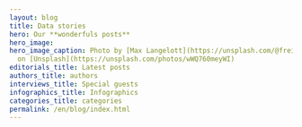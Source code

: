 ```yaml
---
layout: blog
title: Data stories
hero: Our **wonderfuls posts**
hero_image: 
hero_image_caption: Photo by [Max Langelott](https://unsplash.com/@freiburgermax)
  on [Unsplash](https://unsplash.com/photos/wWQ760meyWI)
editorials_title: Latest posts
authors_title: authors
interviews_title: Special guests
infographics_title: Infographics
categories_title: categories
permalink: /en/blog/index.html
---
```

